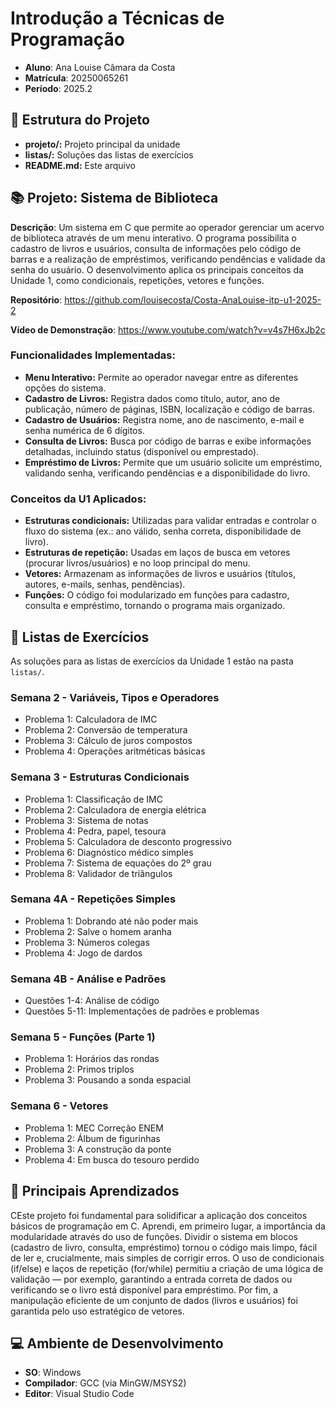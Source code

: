 # Introdução a Técnicas de Programação
* **Aluno**: Ana Louise Câmara da Costa
* **Matrícula**: 20250065261
* **Período**: 2025.2

## 📁 Estrutura do Projeto
- **projeto/:** Projeto principal da unidade
- **listas/:** Soluções das listas de exercícios
- **README.md:** Este arquivo

## 📚 Projeto: Sistema de Biblioteca
**Descrição**: Um sistema em C que permite ao operador gerenciar um acervo de biblioteca através de um menu interativo. O programa possibilita o cadastro de livros e usuários, consulta de informações pelo código de barras e a realização de empréstimos, verificando pendências e validade da senha do usuário. O desenvolvimento aplica os principais conceitos da Unidade 1, como condicionais, repetições, vetores e funções.

**Repositório**: https://github.com/louisecosta/Costa-AnaLouise-itp-u1-2025-2

**Vídeo de Demonstração**: https://www.youtube.com/watch?v=v4s7H6xJb2c

### Funcionalidades Implementadas:
- **Menu Interativo:** Permite ao operador navegar entre as diferentes opções do sistema.
- **Cadastro de Livros:** Registra dados como título, autor, ano de publicação, número de páginas, ISBN, localização e código de barras.
- **Cadastro de Usuários:** Registra nome, ano de nascimento, e-mail e senha numérica de 6 dígitos.
- **Consulta de Livros:** Busca por código de barras e exibe informações detalhadas, incluindo status (disponível ou emprestado).
- **Empréstimo de Livros:** Permite que um usuário solicite um empréstimo, validando senha, verificando pendências e a disponibilidade do livro.

### Conceitos da U1 Aplicados:
* **Estruturas condicionais:** Utilizadas para validar entradas e controlar o fluxo do sistema (ex.: ano válido, senha correta, disponibilidade de livro).
* **Estruturas de repetição:** Usadas em laços de busca em vetores (procurar livros/usuários) e no loop principal do menu.
* **Vetores:** Armazenam as informações de livros e usuários (títulos, autores, e-mails, senhas, pendências).
* **Funções:** O código foi modularizado em funções para cadastro, consulta e empréstimo, tornando o programa mais organizado. 

## 📝 Listas de Exercícios
As soluções para as listas de exercícios da Unidade 1 estão na pasta `listas/`.

### Semana 2 - Variáveis, Tipos e Operadores
* Problema 1: Calculadora de IMC
* Problema 2: Conversão de temperatura
* Problema 3: Cálculo de juros compostos
* Problema 4: Operações aritméticas básicas

### Semana 3 - Estruturas Condicionais
* Problema 1: Classificação de IMC
* Problema 2: Calculadora de energia elétrica
* Problema 3: Sistema de notas
* Problema 4: Pedra, papel, tesoura
* Problema 5: Calculadora de desconto progressivo
* Problema 6: Diagnóstico médico simples
* Problema 7: Sistema de equações do 2º grau
* Problema 8: Validador de triângulos

### Semana 4A - Repetições Simples
* Problema 1: Dobrando até não poder mais
* Problema 2: Salve o homem aranha
* Problema 3: Números colegas
* Problema 4: Jogo de dardos

### Semana 4B - Análise e Padrões
* Questões 1-4: Análise de código
* Questões 5-11: Implementações de padrões e problemas

### Semana 5 - Funções (Parte 1)
* Problema 1: Horários das rondas
* Problema 2: Primos triplos
* Problema 3: Pousando a sonda espacial

### Semana 6 - Vetores
* Problema 1: MEC Correção ENEM
* Problema 2: Álbum de figurinhas
* Problema 3: A construção da ponte
* Problema 4: Em busca do tesouro perdido

## 🎯 Principais Aprendizados
CEste projeto foi fundamental para solidificar a aplicação dos conceitos básicos de programação em C. Aprendi, em primeiro lugar, a importância da modularidade através do uso de funções. Dividir o sistema em blocos (cadastro de livro, consulta, empréstimo) tornou o código mais limpo, fácil de ler e, crucialmente, mais simples de corrigir erros.
O uso de condicionais (if/else) e laços de repetição (for/while) permitiu a criação de uma lógica de validação — por exemplo, garantindo a entrada correta de dados ou verificando se o livro está disponível para empréstimo. Por fim, a manipulação eficiente de um conjunto de dados (livros e usuários) foi garantida pelo uso estratégico de vetores.

## 💻 Ambiente de Desenvolvimento
* **SO**: Windows
* **Compilador**: GCC (via MinGW/MSYS2)
* **Editor**: Visual Studio Code